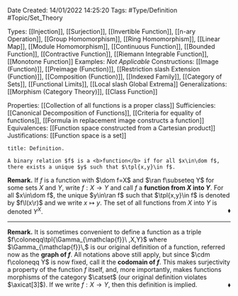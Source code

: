 <div class="topSpace"></div>

Date Created: 14/01/2022 14:25:20
Tags: #Type/Definition #Topic/Set_Theory

Types: [[Injection]], [[Surjection]], [[Invertible Function]], [[n-ary Operation]], [[Group Homomorphism]], [[Ring Homomorphism]], [[Linear Map]], [[Module Homomorphism]], [[Continuous Function]], [[Bounded Function]], [[Contractive Function]], [[Riemann Integrable Function]], [[Monotone Function]]
Examples: <i>Not Applicable</i>
Constructions: [[Image (Function)]], [[Preimage (Function)]], [[Restriction slash Extension (Function)]], [[Composition (Function)]], [[Indexed Family]], [[Category of Sets]], [[Functional Limits]], [[Local slash Global Extrema]]
Generalizations: [[Morphism (Category Theory)]], [[Class Function]]

Properties: [[Collection of all functions is a proper class]]
Sufficiencies: [[Canonical Decomposition of Functions]], [[Criteria for equality of functions]], [[Formula in replacement image constructs a function]]
Equivalences: [[Function space constructed from a Cartesian product]]
Justifications: [[Function space is a set]]

``` ad-Definition
title: Definition.

A binary relation $f$ is a <b>function</b> if for all $x\in\dom f$, there exists a unique $y$ such that $\tpl{x,y}\in f$.

```

<b>Remark.</b> If $f$ is a function with $\dom f=X$ and $\ran f\subseteq Y$ for some sets $X$ and $Y$, write $f:X\to Y$ and call $f$ a <b>function from $X$ into $Y$</b>. For all $x\in\dom f$, the unique $y\in\ran f$ such that $\tpl{x,y}\in f$ is denoted by $f\l(x\r)$ and we write $x\mapsto y$. The set of all functions from $X$ into $Y$ is denoted $Y^X$.<span style="float:right;">$\blacklozenge$</span>

---

<b>Remark.</b> It is sometimes convenient to define a function as a triple $f\coloneqq\tpl{\Gamma_{\mathclap{f}}\ ,X,Y}$ where $\Gamma_{\mathclap{f}}\,$ is our original definition of a function, referred now as the <b>graph of $f$</b>. All notations above still apply, but since $\cdm f\coloneqq Y$ is now fixed, call it the <b>codomain of $f$</b>. This makes surjectivity a property of the function $f$ itself, and, more importantly, makes functions morphisms of the category $\catset$ (our original definition violates $\axicat[3]$). If we write $f:X\to Y$, then this definition is implied.<span style="float:right;">$\blacklozenge$</span>
